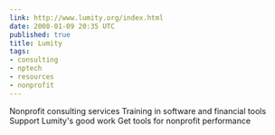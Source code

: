 ```yaml
---
link: http://www.lumity.org/index.html
date: 2008-01-09 20:35 UTC
published: true
title: Lumity
tags:
- consulting
- nptech
- resources
- nonprofit
---
```


Nonprofit consulting services
Training in software and financial tools
Support Lumity's good work
Get tools for nonprofit performance
